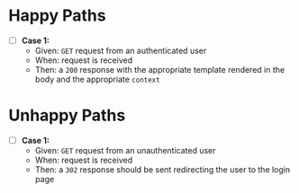 # Happy Paths
- [ ] **Case 1:**
	- Given: `GET` request from an authenticated user
	- When: request is received
	- Then: a `200` response with the appropriate template rendered in the body and the appropriate `context`
# Unhappy Paths
- [ ] **Case 1:**
	- Given: `GET` request from an unauthenticated user
	- When: request is received
	- Then: a `302` response should be sent redirecting the user to the login page